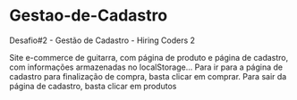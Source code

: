 # Gestao-de-Cadastro
Desafio#2 - Gestão de Cadastro - Hiring Coders 2

Site e-commerce de guitarra, com página de produto e página de cadastro, com informações armazenadas no localStorage...
Para ir para a página de cadastro para finalização de compra, basta clicar em comprar.
Para sair da página de cadastro, basta clicar em produtos
